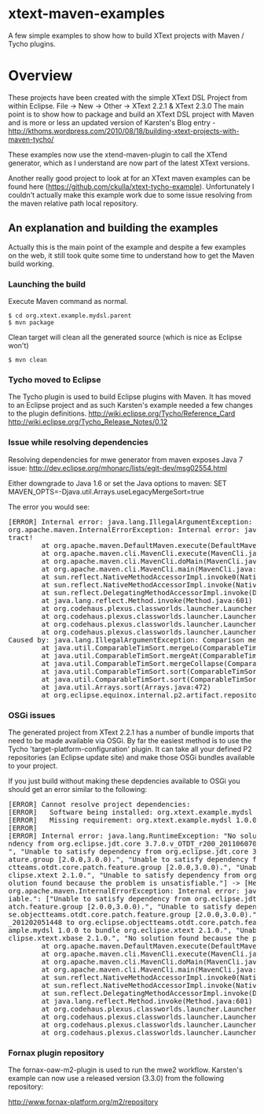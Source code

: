 xtext-maven-examples
====================

A few simple examples to show how to build XText projects with Maven / Tycho plugins.


# Overview

These projects have been created with the simple XText DSL Project from within Eclipse.  File -> New -> Other -> XText 2.2.1 & XText 2.3.0
The main point is to show how to package and build an XText DSL project with Maven and is more or less an updated version of Karsten's Blog
entry - http://kthoms.wordpress.com/2010/08/18/building-xtext-projects-with-maven-tycho/

These examples now use the xtend-maven-plugin to call the XTend generator, which as I understand are now part of the latest XText versions.

Another really good project to look at for an XText maven examples can be found here (https://github.com/ckulla/xtext-tycho-example).  Unfortunately
I couldn't actually make this example work due to some issue resolving from the maven relative path local repository.


## An explanation and building the examples

Actually this is the main point of the example and despite a few examples on the web, it still took quite some time to understand how to 
get the Maven build working.


### Launching the build

Execute Maven command as normal.

	$ cd org.xtext.example.mydsl.parent
	$ mvn package
	
Clean target will clean all the generated source (which is nice as Eclipse won't)

	$ mvn clean
	
	
### Tycho moved to Eclipse

The Tycho plugin is used to build Eclipse plugins with Maven.  It has moved to an Eclipse project and as such Karsten's example needed a few
changes to the plugin definitions.
	http://wiki.eclipse.org/Tycho/Reference_Card
	http://wiki.eclipse.org/Tycho_Release_Notes/0.12


### Issue while resolving dependencies

Resolving dependencies for mwe generator from maven exposes Java 7 issue:
	http://dev.eclipse.org/mhonarc/lists/egit-dev/msg02554.html

Either downgrade to Java 1.6 or set the Java options to maven:
	SET MAVEN_OPTS=-Djava.util.Arrays.useLegacyMergeSort=true

The error you would see:
<pre>
[ERROR] Internal error: java.lang.IllegalArgumentException: Comparison method violates its general contract! -> [Help 1]
org.apache.maven.InternalErrorException: Internal error: java.lang.IllegalArgumentException: Comparison method violates its general con
tract!
        at org.apache.maven.DefaultMaven.execute(DefaultMaven.java:168)
        at org.apache.maven.cli.MavenCli.execute(MavenCli.java:537)
        at org.apache.maven.cli.MavenCli.doMain(MavenCli.java:196)
        at org.apache.maven.cli.MavenCli.main(MavenCli.java:141)
        at sun.reflect.NativeMethodAccessorImpl.invoke0(Native Method)
        at sun.reflect.NativeMethodAccessorImpl.invoke(NativeMethodAccessorImpl.java:57)
        at sun.reflect.DelegatingMethodAccessorImpl.invoke(DelegatingMethodAccessorImpl.java:43)
        at java.lang.reflect.Method.invoke(Method.java:601)
        at org.codehaus.plexus.classworlds.launcher.Launcher.launchEnhanced(Launcher.java:290)
        at org.codehaus.plexus.classworlds.launcher.Launcher.launch(Launcher.java:230)
        at org.codehaus.plexus.classworlds.launcher.Launcher.mainWithExitCode(Launcher.java:409)
        at org.codehaus.plexus.classworlds.launcher.Launcher.main(Launcher.java:352)
Caused by: java.lang.IllegalArgumentException: Comparison method violates its general contract!
        at java.util.ComparableTimSort.mergeLo(ComparableTimSort.java:714)
        at java.util.ComparableTimSort.mergeAt(ComparableTimSort.java:451)
        at java.util.ComparableTimSort.mergeCollapse(ComparableTimSort.java:376)
        at java.util.ComparableTimSort.sort(ComparableTimSort.java:182)
        at java.util.ComparableTimSort.sort(ComparableTimSort.java:146)
        at java.util.Arrays.sort(Arrays.java:472)
        at org.eclipse.equinox.internal.p2.artifact.repository.MirrorSelector.hasValidMirror(MirrorSelector.java:317)
</pre>


### OSGi issues

The generated project from XText 2.2.1 has a number of bundle imports that need to be made available via OSGi.  By far the easiest method
is to use the Tycho 'target-platform-configuration' plugin.  It can take all your defined P2 repositories (an Eclipse update site) and make 
those OSGi bundles available to your project.

If you just build without making these depdencies available to OSGi you should get an error similar to the following:
<pre>
[ERROR] Cannot resolve project dependencies:
[ERROR]   Software being installed: org.xtext.example.mydsl 1.0.0
[ERROR]   Missing requirement: org.xtext.example.mydsl 1.0.0 requires 'bundle org.eclipse.xtext 2.1.0' but it could not be found
[ERROR]
[ERROR] Internal error: java.lang.RuntimeException: "No solution found because the problem is unsatisfiable.": ["Unable to satisfy depe
ndency from org.eclipse.jdt.core 3.7.0.v_OTDT_r200_201106070730 to org.eclipse.objectteams.otdt.core.patch.feature.group [2.0.0,3.0.0).
", "Unable to satisfy dependency from org.eclipse.jdt.core 3.7.1.v_OTDT_r201_201109101025 to org.eclipse.objectteams.otdt.core.patch.fe
ature.group [2.0.0,3.0.0).", "Unable to satisfy dependency from org.eclipse.jdt.core 3.7.3.v_OTDT_r202_201202051448 to org.eclipse.obje
ctteams.otdt.core.patch.feature.group [2.0.0,3.0.0).", "Unable to satisfy dependency from org.xtext.example.mydsl 1.0.0 to bundle org.e
clipse.xtext 2.1.0.", "Unable to satisfy dependency from org.xtext.example.mydsl 1.0.0 to bundle org.eclipse.xtext.xbase 2.1.0.", "No s
olution found because the problem is unsatisfiable."] -> [Help 1]
org.apache.maven.InternalErrorException: Internal error: java.lang.RuntimeException: "No solution found because the problem is unsatisf
iable.": ["Unable to satisfy dependency from org.eclipse.jdt.core 3.7.0.v_OTDT_r200_201106070730 to org.eclipse.objectteams.otdt.core.p
atch.feature.group [2.0.0,3.0.0).", "Unable to satisfy dependency from org.eclipse.jdt.core 3.7.1.v_OTDT_r201_201109101025 to org.eclip
se.objectteams.otdt.core.patch.feature.group [2.0.0,3.0.0).", "Unable to satisfy dependency from org.eclipse.jdt.core 3.7.3.v_OTDT_r202
_201202051448 to org.eclipse.objectteams.otdt.core.patch.feature.group [2.0.0,3.0.0).", "Unable to satisfy dependency from org.xtext.ex
ample.mydsl 1.0.0 to bundle org.eclipse.xtext 2.1.0.", "Unable to satisfy dependency from org.xtext.example.mydsl 1.0.0 to bundle org.e
clipse.xtext.xbase 2.1.0.", "No solution found because the problem is unsatisfiable."]
        at org.apache.maven.DefaultMaven.execute(DefaultMaven.java:168)
        at org.apache.maven.cli.MavenCli.execute(MavenCli.java:537)
        at org.apache.maven.cli.MavenCli.doMain(MavenCli.java:196)
        at org.apache.maven.cli.MavenCli.main(MavenCli.java:141)
        at sun.reflect.NativeMethodAccessorImpl.invoke0(Native Method)
        at sun.reflect.NativeMethodAccessorImpl.invoke(NativeMethodAccessorImpl.java:57)
        at sun.reflect.DelegatingMethodAccessorImpl.invoke(DelegatingMethodAccessorImpl.java:43)
        at java.lang.reflect.Method.invoke(Method.java:601)
        at org.codehaus.plexus.classworlds.launcher.Launcher.launchEnhanced(Launcher.java:290)
        at org.codehaus.plexus.classworlds.launcher.Launcher.launch(Launcher.java:230)
        at org.codehaus.plexus.classworlds.launcher.Launcher.mainWithExitCode(Launcher.java:409)
        at org.codehaus.plexus.classworlds.launcher.Launcher.main(Launcher.java:352)
</pre>


### Fornax plugin repository

The fornax-oaw-m2-plugin is used to run the mwe2 workflow.  Karsten's example can now use a released version (3.3.0) from the following
repository:

http://www.fornax-platform.org/m2/repository


